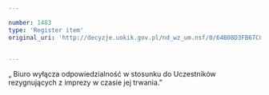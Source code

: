 ```yaml
---

number: 1483
type: 'Register item'
original_uri: 'http://decyzje.uokik.gov.pl/nd_wz_um.nsf/0/64B08D3FB67CC932C125748F004175AF?OpenDocument'


---
```


„ Biuro wyłącza odpowiedzialność w stosunku do Uczestników rezygnujących z imprezy w czasie jej trwania.”
